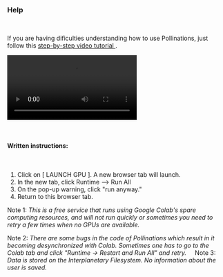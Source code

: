 &nbsp;

### Help

&nbsp;

If you are having dificulties understanding how to use Pollinations, just follow this [ step-by-step video tutorial ](https://www.youtube.com/watch?v=lwR8fkym_WE&t=2s&ab_channel=CarolineBarrueco).

<video  controls class='video_container' src="help.mp4" > </video>

&nbsp;
&nbsp;

#### Written instructions:

&nbsp;
&nbsp;

1. Click on [ LAUNCH GPU ]. A new browser tab will launch.&nbsp;
2. In the new tab, click Runtime --> Run All&nbsp;
3. On the pop-up warning, click "run anyway."&nbsp;
4. Return to this browser tab.&nbsp;
   &nbsp; &nbsp; &nbsp; &nbsp;

Note 1: _This is a free service that runs using Google Colab's spare computing resources, and will not run quickly or sometimes you need to retry a few times when no GPUs are available._&nbsp; &nbsp;

Note 2: _There are some bugs in the code of Pollinations which result in it becoming desynchronized with Colab. Sometimes one has to go to the Colab tab and click "Runtime -> Restart and Run All" and retry._
&nbsp; &nbsp;
Note 3: _Data is stored on the Interplanetary Filesystem. No information about the user is saved._

